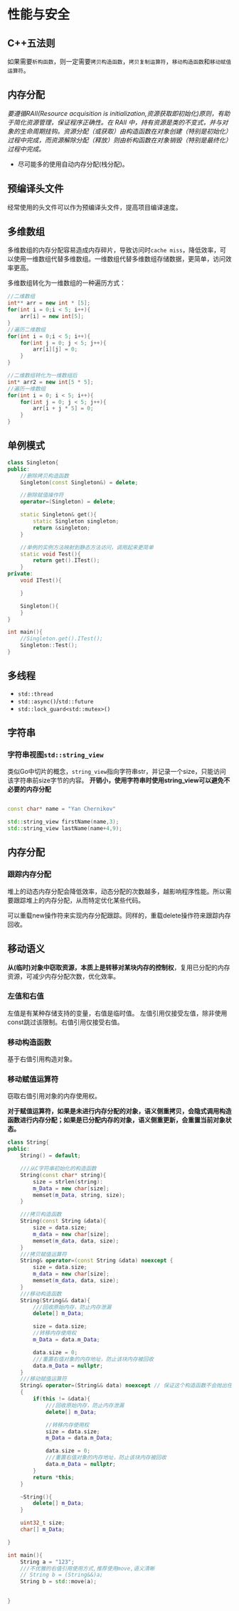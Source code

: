 # 性能与安全

## C++五法则

如果需要`析构函数`，则一定需要`拷贝构造函数`，`拷贝复制运算符`，`移动构造函数`和`移动赋值运算符`。 

## 内存分配

*要遵循RAII(Resource acquisition is initialization,资源获取即初始化)原则，有助于简化资源管理，保证程序正确性。在 RAII 中，持有资源是类的不变式，并与对象的生命周期挂钩。资源分配（或获取）由构造函数在对象创建（特别是初始化）过程中完成，而资源解除分配（释放）则由析构函数在对象销毁（特别是最终化）过程中完成。*

- 尽可能多的使用自动内存分配(栈分配)。

## 预编译头文件

经常使用的头文件可以作为预编译头文件，提高项目编译速度。

## 多维数组

多维数组的内存分配容易造成内存碎片，导致访问时`cache miss`，降低效率，可以使用一维数组代替多维数组。一维数组代替多维数组存储数据，更简单，访问效率更高。

多维数组转化为一维数组的一种遍历方式：
```c++
//二维数组
int** arr = new int * [5];
for(int i = 0;i < 5; i++){
    arr[i] = new int[5];
}
//遍历二维数组
for(int i = 0;i < 5; i++){
    for(int j = 0; j < 5; j++){
        arr[i][j] = 0;
    }
}

//二维数组转化为一维数组后
int* arr2 = new int[5 * 5];
//遍历一维数组
for(int i = 0; i < 5; i++){
    for(int j = 0; j < 5; j++){
        arr[i + j * 5] = 0;
    }
}
```

## 单例模式

```c++
class Singleton{
public:
    //删除拷贝构造函数
    Singleton(const Singleton&) = delete;

    //删除赋值操作符
    operator=(Singleton) = delete;

    static Singleton& get(){
        static Singleton singleton;
        return &singleton;
    }

    //单例的实例方法映射到静态方法访问，调用起来更简单
    static void Test(){
        return get().ITest();
    }
private:
    void ITest(){

    }

    Singleton(){
    }
}

int main(){
    //Singleton.get().ITest();
    Singleton::Test();
}
```

## 多线程

- `std::thread`
- `std::async()`/`std::future` 
- `std::lock_guard<std::mutex>()`

## 字符串

### 字符串视图`std::string_view`
 
类似Go中切片的概念，`string_view`指向字符串str，并记录一个size，只能访问该字符串前size字节的内容。
**开销小，使用字符串时使用string_view可以避免不必要的内存分配**

```c++

const char* name = "Yan Chernikov"

std::string_view firstName(name,3);
std::string_view lastName(name+4,9);

```

## 内存分配

### 跟踪内存分配

堆上的动态内存分配会降低效率，动态分配的次数越多，越影响程序性能。所以需要跟踪堆上的内存分配，从而特定优化某些代码。

可以重载new操作符来实现内存分配跟踪。同样的，重载delete操作符来跟踪内存回收。


## 移动语义

**从(临时)对象中窃取资源，本质上是转移对某块内存的控制权**，复用已分配的内存资源，可减少内存分配次数，优化效率。

### 左值和右值

左值是有某种存储支持的变量，右值是临时值。
左值引用仅接受左值，除非使用const跳过该限制。右值引用仅接受右值。

### 移动构造函数

基于右值引用构造对象。

### 移动赋值运算符

窃取右值引用对象的内存使用权。

**对于赋值运算符，如果是未进行内存分配的对象，语义侧重拷贝，会隐式调用构造函数进行内存分配；如果是已分配内存的对象，语义侧重更新，会重置当前对象状态。**

```c++
class String{
public:
    String() = default;

    ///从C字符串初始化的构造函数
    String(const char* string){
        size = strlen(string):
        m_Data = new char[size];
        memset(m_Data, string, size);
    }

    ///拷贝构造函数
    String(const String &data){
        size = data.size;
        m_data = new char[size];
        memset(m_data, data, size);
    }
    ///拷贝赋值运算符
    String& operator=(const String &data) noexcept {
        size = data.size;
        m_data = new char[size];
        memset(m_data, data, size);
    }
    ///移动构造函数
    String(String&& data){
        ///回收原始内存，防止内存泄漏
        delete[] m_Data;

        size = data.size;
        //转移内存使用权
        m_Data = data.m_Data;

        data.size = 0;
        ///重置右值对象的内存地址，防止该块内存被回收
        data.m_Data = nullptr;
    }
    ///移动赋值运算符
    String& operator=(String&& data) noexcept // 保证这个构造函数不会抛出任何异常
    {
        if(this != &data){
            ///回收原始内存，防止内存泄漏
            delete[] m_Data;

            //转移内存使用权
            size = data.size;
            m_Data = data.m_Data;

            data.size = 0;
            ///重置右值对象的内存地址，防止该块内存被回收
            data.m_Data = nullptr;
        }
        return *this;
    }

    ~String(){
        delete[] m_Data;
    }

    uint32_t size;
    char[] m_Data;

}

int main(){
    String a = "123";
    ///不优雅的右值引用使用方式,推荐使用move,语义清晰
    // String b = (String&&)a;
    String b = std::move(a);
    

}
```


## 




